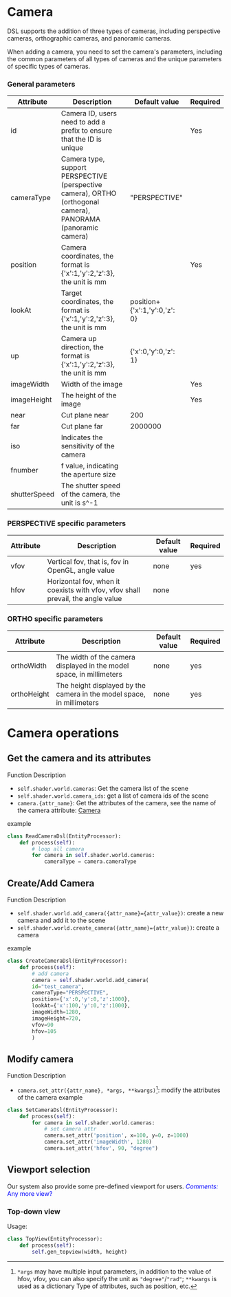 # Camera

DSL supports the addition of three types of cameras, including perspective cameras, orthographic cameras, and panoramic cameras.

When adding a camera, you need to set the camera's parameters, including the common parameters of all types of cameras and the unique parameters of specific types of cameras.

### General parameters
|Attribute|Description|Default value|Required|
|---|---|---|---|
|id|Camera ID, users need to add a prefix to ensure that the ID is unique| |Yes|
|cameraType|Camera type, support PERSPECTIVE (perspective camera), ORTHO (orthogonal camera), PANORAMA (panoramic camera)|"PERSPECTIVE"|
|position|Camera coordinates, the format is {'x':1,'y':2,'z':3}, the unit is mm| |Yes|
|lookAt|Target coordinates, the format is {'x':1,'y':2,'z':3}, the unit is mm|position+{'x':1,'y':0,'z': 0}|
|up|Camera up direction, the format is {'x':1,'y':2,'z':3}, the unit is mm|{'x':0,'y':0,'z': 1}|
|imageWidth|Width of the image| |Yes|
|imageHeight|The height of the image| |Yes|
|near|Cut plane near| 200|
|far|Cut plane far|2000000|
|iso|Indicates the sensitivity of the camera||
|fnumber|f value, indicating the aperture size||
|shutterSpeed|The shutter speed of the camera, the unit is s^-1||
### PERSPECTIVE specific parameters
|Attribute|Description|Default value|Required|
|---|---|---|---|
|vfov|Vertical fov, that is, fov in OpenGL, angle value|none|yes|
|hfov|Horizontal fov, when it coexists with vfov, vfov shall prevail, the angle value|none||

### ORTHO specific parameters
|Attribute|Description|Default value|Required|
|---|---|---|---|
|orthoWidth|The width of the camera displayed in the model space, in millimeters|none|yes|
|orthoHeight|The height displayed by the camera in the model space, in millimeters|none|yes|


# Camera operations

<!-- toc -->
## Get the camera and its attributes
Function Description
* ```self.shader.world.cameras```: Get the camera list of the scene
* `self.shader.world.camera_ids`: get a list of camera ids of the scene
* ```camera.{attr_name}```: Get the attributes of the camera, see the name of the camera attribute: [Camera](../dsl/camera.md)

example
```python
class ReadCameraDsl(EntityProcessor):
    def process(self):
        # loop all camera
        for camera in self.shader.world.cameras:
            cameraType = camera.cameraType
```

## Create/Add Camera
Function Description
* ```self.shader.world.add_camera({attr_name}={attr_value})```: create a new camera and add it to the scene
* ```self.shader.world.create_camera({attr_name}={attr_value})```: create a camera

example
```python
class CreateCameraDsl(EntityProcessor):
    def process(self):
        # add camera
        camera = self.shader.world.add_camera(
        id="test_camera",
        cameraType="PERSPECTIVE",
        position={'x':0,'y':0,'z':1000},
        lookAt={'x':100,'y':0,'z':1000},
        imageWidth=1280,
        imageHeight=720,
        vfov=90
        hfov=105
        )
```


## Modify camera
Function Description
* ```camera.set_attr({attr_name}, *args, **kwargs)```[^args description]: modify the attributes of the camera
example
```python
class SetCameraDsl(EntityProcessor):
    def process(self):
        for camera in self.shader.world.cameras:
            # set camera attr
            camera.set_attr('position', x=100, y=0, z=1000)
            camera.set_attr('imageWidth', 1280)
            camera.set_attr('hfov', 90, "degree")
```
[^args description]: `*args` may have multiple input parameters, in addition to the value of hfov, vfov, you can also specify the unit as `"degree"`/`"rad"`; `**kwargs` is used as a dictionary Type of attributes, such as position, etc.


## Viewport selection

Our system also provide some pre-defined viewport for users.
<span style="color:blue">*Comments:* Any more view? </span>

### Top-down view
Usage:
```python
class TopView(EntityProcessor):
    def process(self):
        self.gen_topview(width, height)
```